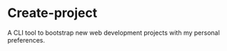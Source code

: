 # Create-project

A CLI tool to bootstrap new web development projects with my personal preferences.
